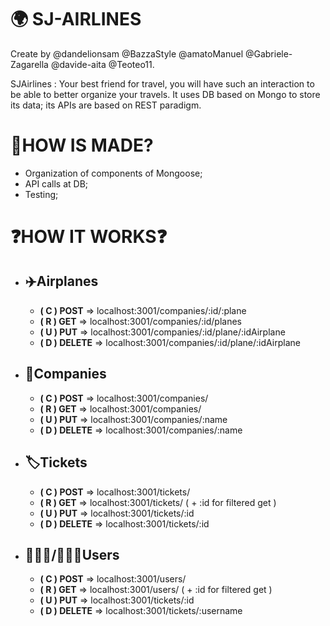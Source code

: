 ﻿# 🌍 SJ-AIRLINES
Create by @dandelionsam @BazzaStyle @amatoManuel @Gabriele-Zagarella @davide-aita @Teoteo11.

SJAirlines : Your best friend for travel, you will have such an interaction to be able to better organize your travels. It uses DB based on Mongo to store its data; its APIs are based on REST paradigm.

# 🔧HOW IS MADE?

 - Organization of components of Mongoose;
 - API calls at DB;
 - Testing;

# ❓HOW IT WORKS❓
 - ## ✈️Airplanes
	 -  **( C )	POST** => localhost:3001/companies/:id/:plane
	 - **( R )	   GET** => localhost:3001/companies/:id/planes
	 -  **( U ) PUT** => localhost:3001/companies/:id/plane/:idAirplane
   -  **( D ) DELETE** => localhost:3001/companies/:id/plane/:idAirplane

 - ##  🏢Companies
	 -  **( C )	POST** => localhost:3001/companies/
	 - **( R )	   GET** => localhost:3001/companies/
	 -  **( U ) PUT** => localhost:3001/companies/:name
   -  **( D ) DELETE** => localhost:3001/companies/:name


 - ##   🏷Tickets
	 -  **( C )	POST** => localhost:3001/tickets/
	 - **( R )	   GET** => localhost:3001/tickets/ ( + :id for filtered get )
	 -  **( U ) PUT** => localhost:3001/tickets/:id
   -  **( D ) DELETE** => localhost:3001/tickets/:id


 - ##   🙎🏼‍♂️/🙍🏼‍♀️Users
	 -  **( C )	POST** => localhost:3001/users/
	 - **( R )	   GET** => localhost:3001/users/ ( + :id for filtered get )
	 -  **( U ) PUT** => localhost:3001/tickets/:id
   -  **( D ) DELETE** => localhost:3001/tickets/:username
